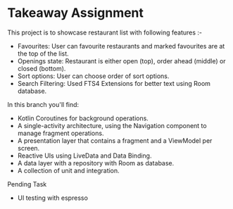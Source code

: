 Takeaway Assignment
===================================

This project is to showcase restaurant list with following features :-

- Favourites​: User can favourite restaurants and marked favourites​ are at the top of the list.
- Openings state​: Restaurant is either open (top), order ahead (middle) or closed (bottom).
- Sort options​: User can choose order of sort options.    
- Search Filtering​: Used FTS4 Extensions for better text using Room database. 

In this branch you'll find:
*   Kotlin Coroutines for background operations.
*   A single-activity architecture, using the Navigation component to manage fragment operations.
*   A presentation layer that contains a fragment and a ViewModel per screen.
*   Reactive UIs using LiveData and Data Binding.
*   A data layer with a repository with Room as database.
*   A collection of unit and integration.

Pending Task
* UI testing with espresso

